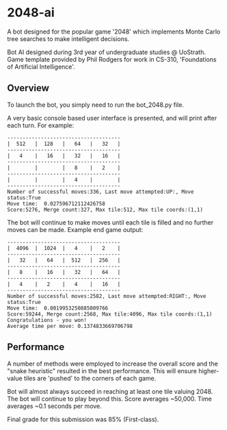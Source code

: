 # 2048-ai
A bot designed for the popular game '2048' which implements Monte Carlo tree searches to make intelligent decisions.

Bot AI designed during 3rd year of undergraduate studies @ UoStrath. 
Game template provided by Phil Rodgers for work in CS-310, 'Foundations of Artificial Intelligence'. 

## Overview 
To launch the bot, you simply need to run the bot_2048.py file.

A very basic console based user interface is presented, and will print after each turn. For example:

```
-------------------------------------
|  512   |  128   |   64   |   32   |
-------------------------------------
|   4    |   16   |   32   |   16   |
-------------------------------------
|        |        |   8    |   2    |
-------------------------------------
|        |        |   4    |        |
-------------------------------------
Number of successful moves:336, Last move attempted:UP:, Move status:True
Move time:  0.027596712112426758
Score:5276, Merge count:327, Max tile:512, Max tile coords:(1,1)
```

The bot will continue to make moves until each tile is filled and no further moves can be made. Example end game output:

```
-------------------------------------
|  4096  |  1024  |   4    |   2    |
-------------------------------------
|   32   |   64   |  512   |  256   |
-------------------------------------
|   8    |   16   |   32   |   64   |
-------------------------------------
|   4    |   2    |   4    |   16   |
-------------------------------------
Number of successful moves:2582, Last move attempted:RIGHT:, Move status:True
Move time:  0.0019953250885009766
Score:59244, Merge count:2568, Max tile:4096, Max tile coords:(1,1)
Congratulations - you won!
Average time per move: 0.1374833669706798
```

## Performance 
A number of methods were employed to increase the overall score and the "snake heuristic" resulted in the best performance. This will ensure higher-value tiles are 'pushed' to the corners of each game. 

Bot will almost always succeed in reaching at least one tile valuing 2048. The bot will continue to play beyond this.
Score averages ~50,000.
Time averages ~0.1 seconds per move. 

Final grade for this submission was 85% (First-class). 



